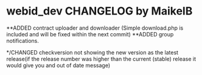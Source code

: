 webid_dev CHANGELOG by MaikelB
==============================


**ADDED contract uploader and downloader (Simple download.php is included and will be fixed within the next commit)
**ADDED group notifications.

*/CHANGED checkversion not showing the new version as the latest release(if the release number was higher than the current (stable) release it would give you and out of date message)